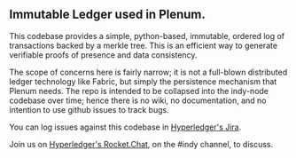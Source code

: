 ## Immutable Ledger used in Plenum. 

This codebase provides a simple, python-based, immutable, ordered log of transactions 
backed by a merkle tree. This is an efficient way to generate verifiable proofs of presence
and data consistency.

The scope of concerns here is fairly narrow; it is not a full-blown
distributed ledger technology like Fabric, but simply the persistence
mechanism that Plenum needs. The repo is intended to be collapsed into the indy-node codebase
over time; hence there is no wiki, no documentation, and no intention to
use github issues to track bugs.

You can log issues against this codebase in [Hyperledger's Jira](https://jira.hyperledger.org).

Join us on [Hyperledger's Rocket.Chat](http://chat.hyperledger.org), on the #indy
channel, to discuss.

